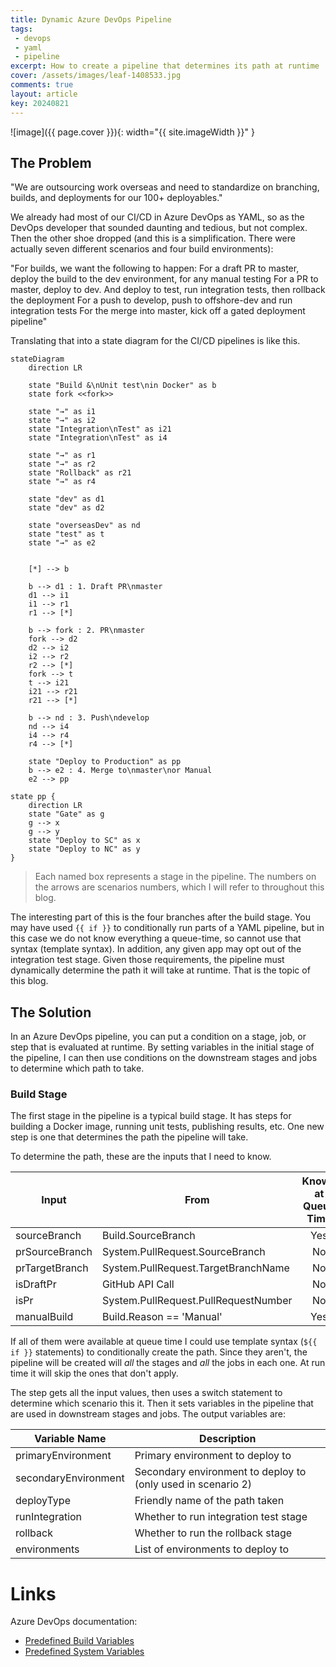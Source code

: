 ```yaml
---
title: Dynamic Azure DevOps Pipeline
tags:
 - devops
 - yaml
 - pipeline
excerpt: How to create a pipeline that determines its path at runtime 
cover: /assets/images/leaf-1408533.jpg
comments: true
layout: article
key: 20240821
---
```


![image]({{ page.cover }}){: width="{{ site.imageWidth }}" }

## The Problem

"We are outsourcing work overseas and need to standardize on branching, builds, and deployments for our 100+ deployables."

We already had most of our CI/CD in Azure DevOps as YAML, so as the DevOps developer that sounded daunting and tedious, but not complex. Then the other shoe dropped (and this is a simplification. There were actually seven different scenarios and four build environments):

"For builds, we want the following to happen:
For a draft PR to master, deploy the build to the dev environment, for any manual testing
For a PR to master, deploy to dev. And deploy to test, run integration tests, then rollback the deployment
For a push to develop, push to offshore-dev and run integration tests
For the merge into master, kick off a gated deployment pipeline"

Translating that into a state diagram for the CI/CD pipelines is like this.

```mermaid
stateDiagram
    direction LR

    state "Build &\nUnit test\nin Docker" as b
    state fork <<fork>>

    state "→" as i1
    state "→" as i2
    state "Integration\nTest" as i21
    state "Integration\nTest" as i4

    state "→" as r1
    state "→" as r2
    state "Rollback" as r21
    state "→" as r4

    state "dev" as d1
    state "dev" as d2

    state "overseasDev" as nd
    state "test" as t
    state "→" as e2


    [*] --> b

    b --> d1 : 1. Draft PR\nmaster
    d1 --> i1
    i1 --> r1
    r1 --> [*]

    b --> fork : 2. PR\nmaster
    fork --> d2
    d2 --> i2
    i2 --> r2
    r2 --> [*]
    fork --> t
    t --> i21
    i21 --> r21
    r21 --> [*]

    b --> nd : 3. Push\ndevelop
    nd --> i4
    i4 --> r4
    r4 --> [*]

    state "Deploy to Production" as pp
    b --> e2 : 4. Merge to\nmaster\nor Manual
    e2 --> pp

state pp {
    direction LR
    state "Gate" as g
    g --> x
    g --> y
    state "Deploy to SC" as x
    state "Deploy to NC" as y
}
```

> Each named box represents a stage in the pipeline. The numbers on the arrows are scenarios numbers, which I will refer to throughout this blog.

The interesting part of this is the four branches after the build stage. You may have used `{{ if }}` to conditionally run parts of a YAML pipeline, but in this case we do not know everything a queue-time, so cannot use that syntax (template syntax). In addition, any given app may opt out of the integration test stage. Given those requirements, the pipeline must dynamically determine the path it will take at runtime. That is the topic of this blog.

## The Solution

In an Azure DevOps pipeline, you can put a condition on a stage, job, or step that is evaluated at runtime. By setting variables in the initial stage of the pipeline, I can then use conditions on the downstream stages and jobs to determine which path to take.

### Build Stage

The first stage in the pipeline is a typical build stage. It has steps for building a Docker image, running unit tests, publishing results, etc. One new step is one that determines the path the pipeline will take.

To determine the path, these are the inputs that I need to know.

| Input          | From                                 | Known at Queue Time |
| -------------- | ------------------------------------ | :-----------------: |
| sourceBranch   | Build.SourceBranch                   |         Yes         |
| prSourceBranch | System.PullRequest.SourceBranch      |         No          |
| prTargetBranch | System.PullRequest.TargetBranchName  |         No          |
| isDraftPr      | GitHub API Call                      |         No          |
| isPr           | System.PullRequest.PullRequestNumber |         No          |
| manualBuild    | Build.Reason == 'Manual'             |         Yes         |

If all of them were available at queue time I could use template syntax (`${{ if }}` statements) to conditionally create the path. Since they aren't, the pipeline will be created will _all_ the stages and _all_ the jobs in each one. At run time it will skip the ones that don't apply.

The step gets all the input values, then uses a switch statement to determine which scenario this it. Then it sets variables in the pipeline that are used in downstream stages and jobs. The output variables are:

| Variable Name        | Description                                                  |
| -------------------- | ------------------------------------------------------------ |
| primaryEnvironment   | Primary environment to deploy to                             |
| secondaryEnvironment | Secondary environment to deploy to (only used in scenario 2) |
| deployType           | Friendly name of the path taken                              |
| runIntegration       | Whether to run integration test stage                        |
| rollback             | Whether to run the rollback stage                            |
| environments         | List of environments to deploy to                            |


# Links

Azure DevOps documentation:

- [Predefined Build Variables](https://learn.microsoft.com/en-us/azure/devops/pipelines/build/variables?view=azure-devops&tabs=yaml#build-variables-devops-services)
- [Predefined System Variables](https://learn.microsoft.com/en-us/azure/devops/pipelines/build/variables?view=azure-devops&tabs=yaml#system-variables-devops-services)